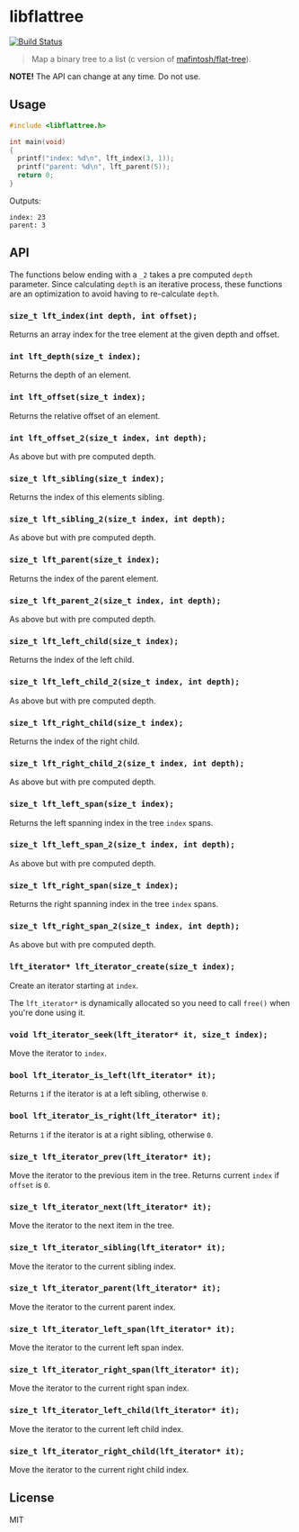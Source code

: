 # libflattree

[![Build Status](https://travis-ci.org/ralphtheninja/libflattree.svg?branch=master)](https://travis-ci.org/ralphtheninja/libflattree)

> Map a binary tree to a list (c version of [mafintosh/flat-tree]).

**NOTE!** The API can change at any time. Do not use.

## Usage

```c
#include <libflattree.h>

int main(void)
{
  printf("index: %d\n", lft_index(3, 1));
  printf("parent: %d\n", lft_parent(5));
  return 0;
}
```

Outputs:

```
index: 23
parent: 3
```

## API

The functions below ending with a `_2` takes a pre computed `depth` parameter. Since calculating `depth` is an iterative process, these functions are an optimization to avoid having to re-calculate `depth`.

### `size_t lft_index(int depth, int offset);`

Returns an array index for the tree element at the given depth and offset.

### `int lft_depth(size_t index);`

Returns the depth of an element.

### `int lft_offset(size_t index);`

Returns the relative offset of an element.

### `int lft_offset_2(size_t index, int depth);`

As above but with pre computed depth.

### `size_t lft_sibling(size_t index);`

Returns the index of this elements sibling.

### `size_t lft_sibling_2(size_t index, int depth);`

As above but with pre computed depth.

### `size_t lft_parent(size_t index);`

Returns the index of the parent element.

### `size_t lft_parent_2(size_t index, int depth);`

As above but with pre computed depth.

### `size_t lft_left_child(size_t index);`

Returns the index of the left child.

### `size_t lft_left_child_2(size_t index, int depth);`

As above but with pre computed depth.

### `size_t lft_right_child(size_t index);`

Returns the index of the right child.

### `size_t lft_right_child_2(size_t index, int depth);`

As above but with pre computed depth.

### `size_t lft_left_span(size_t index);`

Returns the left spanning index in the tree `index` spans.

### `size_t lft_left_span_2(size_t index, int depth);`

As above but with pre computed depth.

### `size_t lft_right_span(size_t index);`

Returns the right spanning index in the tree `index` spans.

### `size_t lft_right_span_2(size_t index, int depth);`

As above but with pre computed depth.

### `lft_iterator* lft_iterator_create(size_t index);`

Create an iterator starting at `index`.

The `lft_iterator*` is dynamically allocated so you need to call `free()` when you're done using it.

### `void lft_iterator_seek(lft_iterator* it, size_t index);`

Move the iterator to `index`.

### `bool lft_iterator_is_left(lft_iterator* it);`

Returns `1` if the iterator is at a left sibling, otherwise `0`.

### `bool lft_iterator_is_right(lft_iterator* it);`

Returns `1` if the iterator is at a right sibling, otherwise `0`.

### `size_t lft_iterator_prev(lft_iterator* it);`

Move the iterator to the previous item in the tree. Returns current `index` if `offset` is `0`.

### `size_t lft_iterator_next(lft_iterator* it);`

Move the iterator to the next item in the tree.

### `size_t lft_iterator_sibling(lft_iterator* it);`

Move the iterator to the current sibling index.

### `size_t lft_iterator_parent(lft_iterator* it);`

Move the iterator to the current parent index.

### `size_t lft_iterator_left_span(lft_iterator* it);`

Move the iterator to the current left span index.

### `size_t lft_iterator_right_span(lft_iterator* it);`

Move the iterator to the current right span index.

### `size_t lft_iterator_left_child(lft_iterator* it);`

Move the iterator to the current left child index.

### `size_t lft_iterator_right_child(lft_iterator* it);`

Move the iterator to the current right child index.

## License

MIT

[mafintosh/flat-tree]: https://github.com/mafintosh/flat-tree
